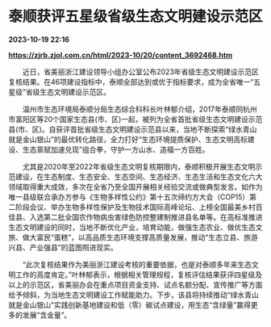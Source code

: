 # 泰顺获评五星级省级生态文明建设示范区

**2023-10-19 22:16**

**https://zjrb.zjol.com.cn/html/2023-10/20/content_3692468.htm**

　　近日，省美丽浙江建设领导小组办公室公布2023年省级生态文明建设示范区复核结果。在46项建设指标中，泰顺全部达到或优于指标要求，成为全省唯一“五星级”省级生态文明建设示范区。

　　温州市生态环境局泰顺分局生态综合科科长叶林郁介绍，2017年泰顺同杭州市富阳区等20个国家生态县(市、区)一起，被列为全省首批省级生态文明建设示范县(市、区)。自获评首批省级生态文明建设示范县以来，当地不断探索“绿水青山就是金山银山”的最优转化路径，全力打好“生态环境提质保护、生态文明高标建设、生态禀赋加速兑现”组合拳，守护一方山水、造福一方百姓。

　　尤其是2020年至2022年省级生态文明复核期限内，泰顺积极开展生态文明示范建设，在生态制度、生态安全、生态空间、生态经济、生态生活和生态文化六大领域取得重大成效，多次在全省乃至全国开展相关经验交流或做典型发言。如作为唯一县级联合承办方参与《生物多样性公约》第十五次缔约方大会（COP15）第二阶段会议、举办生物多样性保护及生物技术国际高峰论坛、上榜全国最美乡村百佳县、入选第二批全国农作物病虫害绿色防控整建制推进县名单等。在高标准推进生态文明建设的同时，当地不断优化产业，培育动能，做强生态农业、做优生态文旅、做大富民“蛋糕”，以高品质生态环境支撑高质量发展，推动“生态立县、旅游兴县、产业强县”的蓝图照进现实。

　　“此次复核结果作为美丽浙江建设考核的重要依据，也是对泰顺多年来生态文明工作的高度肯定。”叶林郁表示，根据相关管理规程，复核评估结果获评四星级及以上的示范区，省美丽办会在重点项目资金支持、试点名额分配、宣传推广等方面给予倾斜，为当地生态文明建设工作赋能助力。下步，该县将持续推动“绿水青山就是金山银山”实践创新基地建设和低（零）碳试点建设，用生态“含绿量”赢得更多的发展“含金量”。